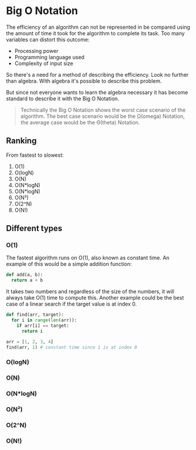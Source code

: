 # Big O Notation

The efficiency of an algorithm can not be represented in be compared using the amount of time it took for the algorithm to complete its task. Too many variables can distort this outcome:

- Processing power
- Programming language used
- Complexity of input size

So there's a need for a method of describing the efficiency. Look no further than algebra. With algebra it's possible to describe this problem.

But since not everyone wants to learn the algebra necessary it has become standard to describe it with the Big O Notation.

> Technically the Big O Notation shows the worst case scenario of the algorithm. The best case scenario would be the Ω(omega) Notation, the average case would be the Θ(theta) Notation.

## Ranking

From fastest to slowest:

1. O(1)
2. O(logN)
3. O(N)
4. O(N\*logN)
5. O(N\*logN)
6. O(N²)
7. O(2^N)
8. O(N!)

## Different types

### O(1)

The fastest algorithm runs on O(1), also known as constant time. An example of this would be a simple addition function:

```python
def add(a, b):
  return a + b
```

It takes two numbers and regardless of the size of the numbers, it will always take O(1) time to compute this.
Another example could be the best case of a linear search if the target value is at index 0.

```python
def find(arr, target):
  for i in range(len(arr)):
    if arr[i] == target:
      return i

arr = [1, 2, 3, 4]
find(arr, 1) # constant time since 1 is at index 0
```

### O(logN)

### O(N)

### O(N\*logN)

### O(N²)

### O(2^N)

### O(N!)
